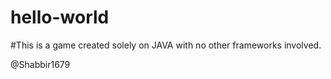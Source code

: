 # hello-world

#This is a game created solely on JAVA with no other frameworks involved.

@Shabbir1679
